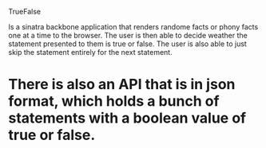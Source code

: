 TrueFalse

Is a sinatra backbone application that renders randome facts or phony facts one at a time to the browser. The user
is then able to decide weather the statement presented to them is true or false. The user is also able to just skip the statement entirely 
for the next statement. 

There is also an API that is in json format, which holds a bunch of statements with a boolean value of true or false.
=========
